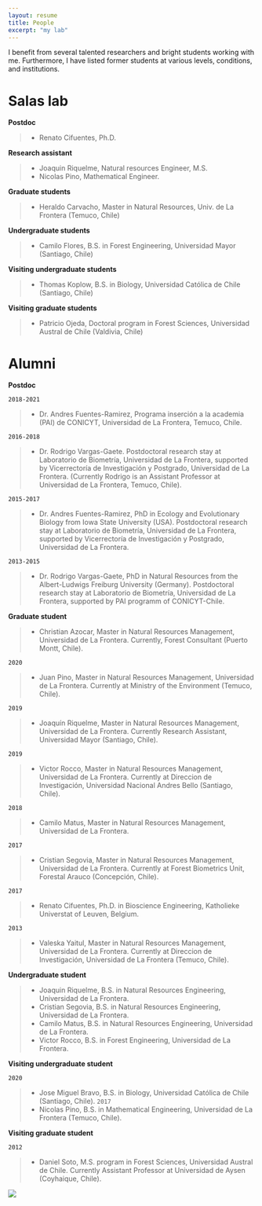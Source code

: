 ```yaml
---
layout: resume
title: People
excerpt: "my lab"
---
```


I benefit from several talented researchers and bright students working with me.  Furthermore, I have listed former students at various levels, conditions, and institutions. 

# Salas lab


__Postdoc__

> * Renato Cifuentes, Ph.D.

__Research assistant__

> * Joaquin Riquelme, Natural resources Engineer, M.S.
> * Nicolas Pino, Mathematical Engineer.

__Graduate students__

> * Heraldo Carvacho, Master in Natural Resources, Univ. de La Frontera (Temuco, Chile)

__Undergraduate students__


> * Camilo Flores, B.S. in Forest Engineering, Universidad Mayor (Santiago, Chile)

__Visiting undergraduate students__


> * Thomas Koplow, B.S. in Biology, Universidad Católica de Chile (Santiago, Chile)

__Visiting graduate students__


> * Patricio Ojeda, Doctoral program in Forest Sciences, Universidad Austral de Chile (Valdivia, Chile)



# Alumni

__Postdoc__


`2018-2021`
> * Dr. Andres Fuentes-Ramirez, Programa inserción
a la academia (PAI) de CONICYT, Universidad de La Frontera, Temuco, Chile.

`2016-2018`
> * Dr. Rodrigo Vargas-Gaete. Postdoctoral research stay
at Laboratorio de Biometría, Universidad de La Frontera, supported by Vicerrectoría de Investigación y Postgrado, Universidad
de La Frontera. (Currently Rodrigo is an Assistant Professor at Universidad de La Frontera, Temuco, Chile).

`2015-2017`
> * Dr. Andres Fuentes-Ramirez, PhD in Ecology and Evolutionary Biology from Iowa State University (USA). Postdoctoral research stay
at Laboratorio de Biometría, Universidad de La Frontera, supported by Vicerrectoría de Investigación y Postgrado, Universidad
de La Frontera.

`2013-2015`
> * Dr. Rodrigo Vargas-Gaete, PhD in Natural Resources from the Albert-Ludwigs Freiburg University (Germany). Postdoctoral
research stay at Laboratorio de Biometría, Universidad de La Frontera, supported by PAI programm of CONICYT-Chile.

__Graduate student__

> * Christian Azocar, Master in Natural Resources Management, Universidad de La Frontera. Currently, Forest Consultant (Puerto Montt, Chile).

`2020`
> * Juan Pino, Master in Natural Resources Management, Universidad de La Frontera. Currently at Ministry of the Environment (Temuco, Chile).

`2019`
> * Joaquín Riquelme, Master in Natural Resources Management, Universidad de La Frontera. Currently Research Assistant, Universidad Mayor (Santiago, Chile).

`2019`
> * Victor Rocco, Master in Natural Resources Management, Universidad de La Frontera. Currently at Direccion de Investigación, Universidad Nacional Andres Bello (Santiago, Chile).

`2018`
> * Camilo Matus, Master in Natural Resources Management, Universidad de La Frontera.

`2017`
> * Cristian Segovia, Master in Natural Resources Management, Universidad de La Frontera. Currently at Forest Biometrics Unit, Forestal Arauco (Concepción, Chile).

`2017`
> * Renato Cifuentes, Ph.D. in Bioscience Engineering, Katholieke Universtat of Leuven, Belgium.

`2013`
> * Valeska Yaitul, Master in Natural Resources Management, Universidad de La Frontera. Currently at Direccion de Investigación, Universidad de La Frontera (Temuco, Chile).


__Undergraduate student__

> * Joaquin Riquelme, B.S. in Natural Resources Engineering, Universidad de La Frontera.
> * Cristian Segovia, B.S. in Natural Resources Engineering, Universidad de La Frontera. 
> * Camilo Matus, B.S. in Natural Resources Engineering, Universidad de La Frontera.
> * Victor Rocco, B.S. in Forest Engineering, Universidad de La Frontera. 

__Visiting undergraduate student__

`2020`
> * Jose Miguel Bravo, B.S. in Biology, Universidad Católica de Chile (Santiago, Chile).
`2017`
> * Nicolas Pino, B.S. in Mathematical Engineering, Universidad de La Frontera (Temuco, Chile).

__Visiting graduate student__

`2012`
> * Daniel Soto, M.S. program in Forest Sciences, Universidad Austral de Chile. Currently Assistant Professor at Universidad de Aysen (Coyhaique, Chile).

![](images/droneYo.JPG)


<!-- ### Footer
Last updated: August 2020 -->
